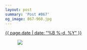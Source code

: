 ```yaml
---
layout: post
summary: 'Post #867'
og_image: 867-960.jpg
---
```


<div class="post">
 <time>
  <a href="/867">
   {{ page.date | date: "%B %-d, %Y" }}
  </a>
 </time>
 <a href="/867">
  <figure data-taken="7/3/2019">
   <img sizes="(min-width: 700px) 50vw, calc(100vw - 2rem)" src="{{ site.assets_url }}/867-480.jpg" srcset="{{ site.assets_url }}/867-240.jpg 240w, {{ site.assets_url }}/867-480.jpg 480w, {{ site.assets_url }}/867-720.jpg 720w, {{ site.assets_url }}/867-960.jpg 960w"/>
  </figure>
 </a>
</div>
